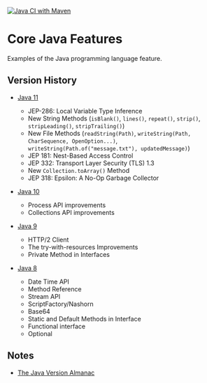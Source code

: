 [![Java CI with Maven](https://github.com/ibrahimatay/Java-Features/actions/workflows/maven.yml/badge.svg)](https://github.com/ibrahimatay/Java-Features/actions/workflows/maven.yml)

# Core Java Features
Examples of the Java programming language feature.

## Version History

* [Java 11](java-11/)
  * JEP-286: Local Variable Type Inference
  * New String Methods (`isBlank()`, `lines()`, `repeat()`, `strip()`, `stripLeading()`, `stripTrailing()`)
  * New File Methods (`readString(Path)`, `writeString(Path, CharSequence, OpenOption...)`, `writeString(Path.of("message.txt"), updatedMessage)`)
  * JEP 181: Nest-Based Access Control
  * JEP 332: Transport Layer Security (TLS) 1.3
  * New `Collection.toArray()` Method
  * JEP 318: Epsilon: A No-Op Garbage Collector
  
* [Java 10](java-10/)
  * Process API improvements
  * Collections API improvements

* [Java 9](java-9/)
  * HTTP/2 Client
  * The try-with-resources Improvements
  * Private Method in Interfaces

* [Java 8](java-8/)
  * Date Time API
  * Method Reference
  * Stream API
  * ScriptFactory/Nashorn 
  * Base64
  * Static and Default Methods in Interface
  * Functional interface 
  * Optional 

## Notes
- [The Java Version Almanac](https://javaalmanac.io/)

